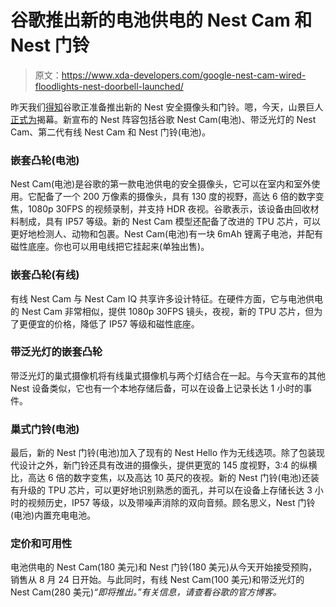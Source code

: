 # 谷歌推出新的电池供电的 Nest Cam 和 Nest 门铃

> 原文：<https://www.xda-developers.com/google-nest-cam-wired-floodlights-nest-doorbell-launched/>

昨天我们[得知](https://www.xda-developers.com/google-leaks-2021-nest-cam-lineup-battery-powered-nest-doorbell/)谷歌正准备推出新的 Nest 安全摄像头和门铃。嗯，今天，山景巨人[正式为](https://blog.google/products/google-nest/new-google-nest-latest-cams-and-doorbells-are-here/)揭幕。新宣布的 Nest 阵容包括谷歌 Nest Cam(电池)、带泛光灯的 Nest Cam、第二代有线 Nest Cam 和 Nest 门铃(电池)。

### 嵌套凸轮(电池)

Nest Cam(电池)是谷歌的第一款电池供电的安全摄像头，它可以在室内和室外使用。它配备了一个 200 万像素的摄像头，具有 130 度的视野，高达 6 倍的数字变焦，1080p 30FPS 的视频录制，并支持 HDR 夜视。谷歌表示，该设备由回收材料制成，具有 IP57 等级。新的 Nest Cam 模型还配备了改进的 TPU 芯片，可以更好地检测人、动物和包裹。Nest Cam(电池)有一块 6mAh 锂离子电池，并配有磁性底座。你也可以用电线把它挂起来(单独出售)。

### 嵌套凸轮(有线)

有线 Nest Cam 与 Nest Cam IQ 共享许多设计特征。在硬件方面，它与电池供电的 Nest Cam 非常相似，提供 1080p 30FPS 镜头，夜视，新的 TPU 芯片，但为了更便宜的价格，降低了 IP57 等级和磁性底座。

### 带泛光灯的嵌套凸轮

带泛光灯的巢式摄像机将有线巢式摄像机与两个灯结合在一起。与今天宣布的其他 Nest 设备类似，它也有一个本地存储后备，可以在设备上记录长达 1 小时的事件。

### 巢式门铃(电池)

最后，新的 Nest 门铃(电池)加入了现有的 Nest Hello 作为无线选项。除了包装现代设计之外，新门铃还具有改进的摄像头，提供更宽的 145 度视野，3:4 的纵横比，高达 6 倍的数字变焦，以及高达 10 英尺的夜视。新的 Nest 门铃(电池)还装有升级的 TPU 芯片，可以更好地识别熟悉的面孔，并可以在设备上存储长达 3 小时的视频历史，IP57 等级，以及带噪声消除的双向音频。顾名思义，Nest 门铃(电池)内置充电电池。

### 定价和可用性

电池供电的 Nest Cam(180 美元)和 Nest 门铃(180 美元)从今天开始接受预购，销售从 8 月 24 日开始。与此同时，有线 Nest Cam(100 美元)和带泛光灯的 Nest Cam(280 美元)*“即将推出。”有关信息，请查看谷歌的官方博客。*